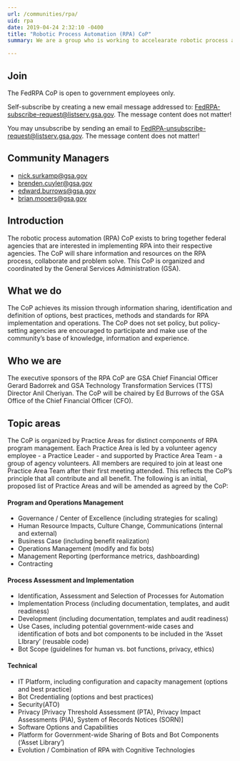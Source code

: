 ```yaml
---
url: /communities/rpa/
uid: rpa
date: 2019-04-24 2:32:10 -0400
title: "Robotic Process Automation (RPA) CoP"
summary: We are a group who is working to accelearate robotic process automation (RPA) adoption in the federal government.

---
```


## Join

The FedRPA CoP is open to government employees only. 
 
Self-subscribe by creating a new email message addressed to: FedRPA-subscribe-request@listserv.gsa.gov. The message content does not matter!

You may unsubscribe by sending an email to FedRPA-unsubscribe-request@listserv.gsa.gov. The message content does not matter!

## Community Managers
  - nick.surkamp@gsa.gov
  - brenden.cuyler@gsa.gov
  - edward.burrows@gsa.gov
  - brian.mooers@gsa.gov

## Introduction

The robotic process automation (RPA) CoP exists to bring together federal agencies that are interested in implementing RPA into their respective agencies. The CoP will share information and resources on the RPA process, collaborate and problem solve. This CoP is organized and coordinated by the General Services Administration (GSA).

## What we do

The CoP achieves its mission through information sharing, identification and definition of options, best practices, methods and standards for RPA implementation and operations.  The CoP does not set policy, but policy-setting agencies are encouraged to participate and make use of the community’s base of knowledge, information and experience.  

## Who we are 

The executive sponsors of the RPA CoP are GSA Chief Financial Officer Gerard Badorrek and GSA Technology Transformation Services (TTS) Director Anil Cheriyan. The CoP will be chaired by Ed Burrows of the GSA Office of the Chief Financial Officer (CFO).

## Topic areas 

The CoP is organized by Practice Areas for distinct components of RPA program management. Each Practice Area is led by a volunteer agency employee - a Practice Leader - and supported by Practice Area Team - a group of agency volunteers.  All members are required to join at least one Practice Area Team after their first meeting attended. This reflects the CoP’s principle that all contribute and all benefit. The following is an initial, proposed list of Practice Areas and will be amended as agreed by the CoP:

#### Program and Operations Management
  - Governance / Center of Excellence (including strategies for scaling)
  - Human Resource Impacts, Culture Change, Communications (internal and external)
  - Business Case (including benefit realization)
  - Operations Management (modify and fix bots)
  - Management Reporting (performance metrics, dashboarding)
  - Contracting

#### Process Assessment and Implementation
  - Identification, Assessment and Selection of Processes for Automation
  - Implementation Process (including documentation, templates, and audit readiness)
  - Development (including documentation, templates and audit readiness)
  - Use Cases, including potential government-wide cases and identification of bots and bot components to be included in the ‘Asset LIbrary’ (reusable code)
  - Bot Scope (guidelines for human vs. bot functions, privacy, ethics)

#### Technical
  - IT Platform, including configuration and capacity management (options and best practice)
  - Bot Credentialing (options and best practices)
  - Security(ATO)
  - Privacy [Privacy Threshold Assessment (PTA), Privacy Impact Assessments (PIA), System of Records Notices (SORN)]
  - Software Options and Capabilities
  - Platform for Government-wide Sharing of Bots and Bot Components (‘Asset Library’)
  - Evolution / Combination of RPA with Cognitive Technologies
